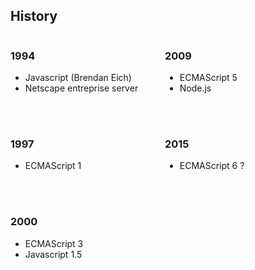 ## History

<div style="float:left; width: 49%;text-align: left;">
<h3>1994</h3>
<ul>
    <li>Javascript (Brendan Eich)</li>
    <li>Netscape entreprise server</li>
</ul>
<br/><br/>
<h3>1997</h3>
<ul><li>ECMAScript 1</li></ul>
<br/><br/>
<h3>2000</h3>
<ul>
    <li>ECMAScript 3</li>
    <li>Javascript 1.5</li>
</ul>
</div>
<div style="float:left; width: 49%; text-align: left;">

<h3>2009</h3>
<ul>
    <li>ECMAScript 5</li>
    <li>Node.js</li>
</ul>
<br/><br/>

<h3>2015</h3>
<ul><li>ECMAScript 6 ?</li></ul>
</div>
